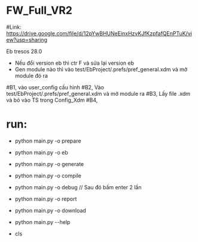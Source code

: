 # FW_Full_VR2
#Link: https://drive.google.com/file/d/12pYwBHUNeEinxHzvKJfKzpfafQEnPTuK/view?usp=sharing

Eb tresos 28.0

+ Nếu đổi version eb thì ctr F và sửa lại version eb
+ Gen module nào thì vào test/EbProject/.prefs/pref_general.xdm và mở module đó ra
 

#B1, vào user_config cấu hình
#B2, Vào test/EbProject/.prefs/pref_general.xdm và mở module ra
#B3, Lấy file .xdm và bỏ vào TS trong Config_Xdm
#B4,
#    run: 
+ python main.py -o prepare 
+ python main.py -o eb
+ python main.py -o generate 
+ python main.py -o compile 
+ python main.py -o debug      // Sau đó bấm enter 2 lần
+ python main.py -o report 
+ python main.py -o download 
+ python main.py --help

+ cls
